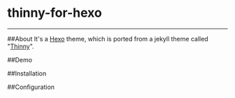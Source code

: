 thinny-for-hexo
===============

----

##About
It's a [Hexo](https://github.com/tommy351/hexo) theme, which is ported from a jekyll theme called "[Thinny](https://github.com/camporez/Thinny)".

##Demo


##Installation


##Configuration

